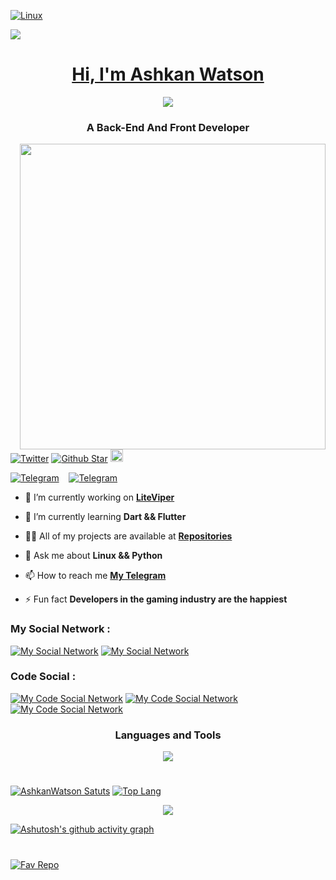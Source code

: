 [![Linux](https://media.tenor.com/dHk-LfzHrtwAAAAi/linux-computer.gif)](https://www.linux.org/)
<p align="left">
  <a href="https://github.com/AshkanWatson">
    <img src="https://readme-typing-svg.demolab.com?duration=3500&pause=1000&color=289678&width=450&lines=Hi+Im+Ashkan+Watson;A+Python+And+Dart+Developer"
         </a>
    
<!---![Banner](https://i.gifer.com/Ry6p.gif)--->

<h1 align="center">Hi, I'm Ashkan Watson</h1> 

<p align="center">
  <a href="https://github.com/AshkanWatson/Pacman">
    <img src="https://user-images.githubusercontent.com/74038190/212284158-e840e285-664b-44d7-b79b-e264b5e54825.gif"/>
  </a>

<!---!  <a href="https://discord.com/channels/@me/361782573883719680">
    <img align="right" src="https://dcbadge.vercel.app/api/shield/361782573883719680&style=for-the-badge&theme=?theme=clean-inverted&logoColor=000000"/>
  </a>--->
  
<h3 align="center">A Back-End And Front Developer</h3>
<a href="https://archlinux.org/">
  <img src="https://c.tenor.com/ZlsLFQje6kkAAAAC/apx-creative.gif" align="right"  width="489" height="489">
</a>

[![Twitter](https://img.shields.io/twitter/follow/AshkanWatson?color=black&label=%20Follow%20Me&logo=twitter&logoColor=black&style=flat-square)](https://twitter.com/ashkanwatson)
[![Github Star](https://img.shields.io/github/stars/AshkanWatson?color=black&label=%20Stars&logo=github&logoColor=black&style=flat-square)](https://github.com/AshkanWatson/AshkanWatson)
  <a href="https://github.com/AshkanWatson/">
    <img height="20" src="https://komarev.com/ghpvc/?username=your-AshkanWatson&style=for-the-badge&color=000000&label=views"/>
  </a>

[![Telegram](https://img.shields.io/badge/WatsonShop-4d4d4d?style=for-the-badge&logo=telegram&logoColor=black)](https://t.me/Watsonshop/)&nbsp;&nbsp;&nbsp;
[![Telegram](https://img.shields.io/badge/LiteViper-4d4d4d?style=for-the-badge&logo=telegram&logoColor=black)](https://t.me/LiteViper/)&nbsp;&nbsp;&nbsp;
  
- 🔭 I’m currently working on **[LiteViper](https://github.com/LiteViper)**

- 🌱 I’m currently learning **Dart && Flutter**

- 👨‍💻 All of my projects are available at **[Repositories](https://github.com/AshkanWatson?tab=repositories)**

- 💬 Ask me about **Linux && Python**

- 📫 How to reach me **[My Telegram](https://t.me/ashkangamer)**

- ⚡ Fun fact **Developers in the gaming industry are the happiest**

<h3 align="left">My Social Network :</h3>
<p align="left">
  
[![My Social Network](https://skillicons.dev/icons?i=instagram)](https://instgram.com/AshkanWatson)
  [![My Social Network](https://skillicons.dev/icons?i=twitter)](https://twitter.com/AshkanWatson)
  
</p>

<h3 align="left">Code Social :</h3>
<p align="left">
  
[![My Code Social Network](https://skillicons.dev/icons?i=linkedin&theme=dark)](https://linkedin.com/in/ashkanwatson?trk=people-guest_people_search-card)
[![My Code Social Network](https://skillicons.dev/icons?i=github&theme=dark)](https://github.com/AshkanWatson)
  [![My Code Social Network](https://skillicons.dev/icons?i=stackoverflow&theme=dark)](https://stackoverflow.com/users/20754446/ashkanwatson)
</p>

<h3 align="center">Languages and Tools</h3>

<p align="center">
  <a href="https://github.com/AshkanWatson">
    <img src="https://skillicons.dev/icons?i=py,dart,django,flutter,bash,discord,bots,docker,figma,xd,ai,ps,ae,pr,firebase,git,github,vscode,visualstudio,androidstudio,vim,idea,linux,cloudflare,gcp,heroku,fastapi,mysql,wordpress,selenium" />
  </a>
</p>

#

[![AshkanWatson Satuts](https://github-readme-stats.vercel.app/api?username=AshkanWatson&theme=gotham&border_color=0D1117&bg_color=0D1117)](https://github.com/AshkanWatson/AshkanWatson)
[![Top Lang](https://github-readme-stats.vercel.app/api/top-langs/?username=AshkanWatson&layout=compact&theme=gotham&border_color=0D1117&bg_color=0D1117)](https://github.com/AshkanWatson/AshkanWatson)
<p align="center">
  <a href="https://github.com/AshkanWatson">
   <img src="https://streak-stats.demolab.com?user=AshkanWatson&theme=gotham&border=0D1117&background=0D1117&currStreakNum=42F5C5&stroke=2CA585&ring=00F5AF&sideNums=289678&currStreakLabel=686868"/>
  </a>
 </p>

[![Ashutosh's github activity graph](https://github-readme-activity-graph.cyclic.app/graph?username=AshkanWatson&bg_color=0d1117&color=98fbcd&line=009970&point=60fbcf&area=true&hide_border=true)](https://github.com/AshkanWatson)

#

#
[![Fav Repo](https://github-readme-stats.vercel.app/api/pin/?username=ashkanwatson&repo=YouTubeDn&theme=gotham&border_color=0D1117&bg_color=0D1117)](https://github.com/AshkanWatson/AshkanWatson/YouTubeDn)
